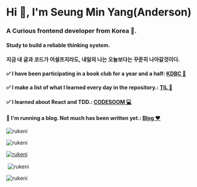 <h1 align="left">Hi 👋, I'm Seung Min Yang(Anderson)</h1>
<h3 align="left">A Curious frontend developer from Korea 👋.</h3>
<h4 align="left">Study to build a reliable thinking system.</h4>
<h4 align="left">지금 내 글과 코드가 어설프지라도, 내일의 나는 오늘보다는 꾸준히 나아갈것이다.</h4>
<h4 align="left">✅ I have been participating in a book club for a year and a half: <a target="_blank" href="https://ds1svg.notion.site/KDBC-96b5ee1963f247e5821594a83fff4ba9">KDBC 📖</a> </h4>
<h4 align="left">✅ I make a list of what I learned every day in the repository.: <a target="_blank" href="https://github.com/rukeni/TIL">TIL 📝</a> </h4>
<h4 align="left">✅ I learned about React and TDD.: <a target="_blank" href="https://www.codesoom.com/">CODESOOM 💻</a> </h4>
<h4 align="left">🔺 I'm running a blog. Not much has been written yet.: <a target="_blank" href="https://blog.co2.ninja/">Blog ❤️</a> </h4>

<p align="left"><img align="center" src="https://github-readme-stats.vercel.app/api/top-langs?username=rukeni&show_icons=true&locale=en&layout=compact" alt="rukeni" /></p>

<p align="left"> <img src="https://komarev.com/ghpvc/?username=rukeni&label=Profile%20views&color=0e75b6&style=flat" alt="rukeni" /> </p>

<p align="left"> <a href="https://github.com/ryo-ma/github-profile-trophy"><img src="https://github-profile-trophy.vercel.app/?username=rukeni" alt="rukeni" /></a> </p>

<p align="left">&nbsp;<img align="center" src="https://github-readme-stats.vercel.app/api?username=rukeni&show_icons=true&locale=en" alt="rukeni" /></p>

<p align="left"><img align="center" src="https://github-readme-streak-stats.herokuapp.com/?user=rukeni&" alt="rukeni" /></p>

